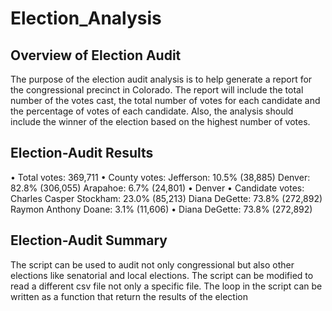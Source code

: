 # Election_Analysis
## Overview of Election Audit
The purpose of the election audit analysis is to help generate a report for the congressional precinct in Colorado. The report will include the total number of the votes cast, the total number of votes for each candidate and the percentage of votes of each candidate. Also, the analysis should include the winner of the election based on the highest number of votes. 

## Election-Audit Results
•	Total votes: 369,711
•	County votes:
Jefferson: 10.5% (38,885)
Denver: 82.8% (306,055)
Arapahoe: 6.7% (24,801)
•	Denver
•	Candidate votes:
Charles Casper Stockham: 23.0% (85,213)
Diana DeGette: 73.8% (272,892)
Raymon Anthony Doane: 3.1% (11,606)
•	Diana DeGette: 73.8% (272,892)

## Election-Audit Summary
The script can be used to audit not only congressional but also other elections like senatorial and local elections. The script can be modified to read a different csv file not only a specific file. The loop in the script can be written as a function that return the results of the election

